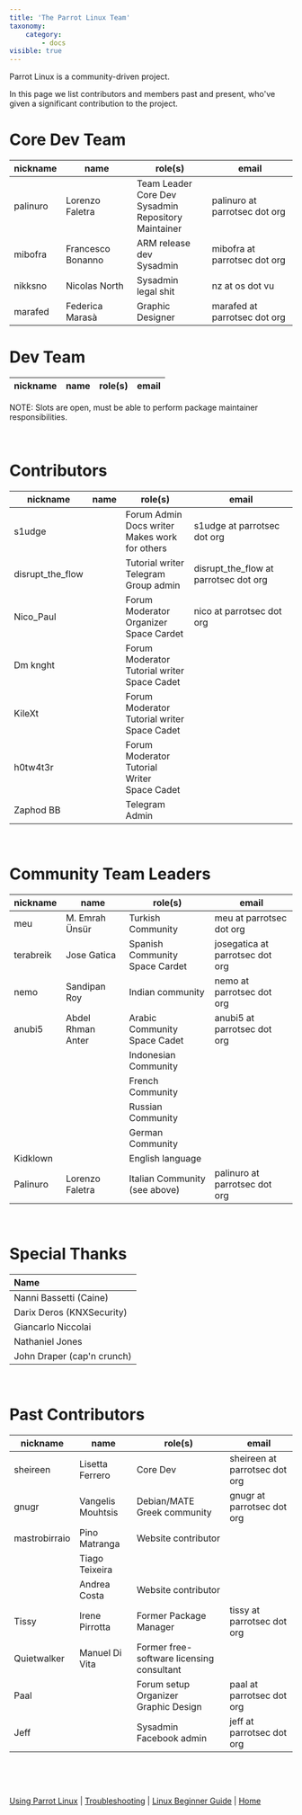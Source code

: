 ```yaml
---
title: 'The Parrot Linux Team'
taxonomy:
    category:
        - docs
visible: true
---
```


Parrot Linux is a community-driven project.

In this page we list contributors and members past and present, who've given a significant contribution to the project.


# Core Dev Team

| nickname         |         name          |                             role(s)                             |           email              |
| ---------------- | --------------------- | --------------------------------------------------------------- | ---------------------------- |
| palinuro         | Lorenzo Faletra       | Team Leader<br>Core Dev<br>Sysadmin<br>Repository Maintainer    | palinuro at parrotsec dot org|
| mibofra          | Francesco Bonanno     | ARM release dev<br>Sysadmin                                     | mibofra at parrotsec dot org |
| nikksno          | Nicolas North         | Sysadmin<br>legal shit                                          |      nz at os dot vu         |
| marafed          | Federica Marasà       | Graphic Designer                                                | marafed at parrotsec dot org |
    

# Dev Team

| nickname     |         name          |                             role(s)                             |           email              |
| ------------ | --------------------- | --------------------------------------------------------------- | ---------------------------- |

NOTE: Slots are open, must be able to perform package maintainer responsibilities.


&nbsp;

# Contributors

|  nickname        |         name          |                             role(s)                             |           email              |
| ---------------- | --------------------- | --------------------------------------------------------------- | ---------------------------- |
|    s1udge        |                       | Forum Admin <br> Docs writer <br> Makes work for others         | s1udge at parrotsec dot org  |
| disrupt_the_flow |                       | Tutorial writer <br> Telegram Group admin                    | disrupt_the_flow at parrotsec dot org |
| Nico_Paul        |                       | Forum Moderator <br>Organizer<br>Space Cardet                   | nico at parrotsec dot org  |               
| Dm knght         |                       | Forum Moderator <br> Tutorial writer <br> Space Cadet           |                              |
| KileXt           |                       | Forum Moderator <br> Tutorial writer <br> Space Cadet           |                              |
| h0tw4t3r         |                       | Forum Moderator <br> Tutorial Writer <br> Space Cadet           |                              | 
| Zaphod BB        |                       | Telegram Admin                                                  |                              |

&nbsp;

# Community Team Leaders
|  nickname        |         name          |                             role(s)                             |           email              |
| ---------------- | --------------------- | --------------------------------------------------------------- | ---------------------------- |
| meu              | M. Emrah Ünsür        | Turkish Community                                               | meu at parrotsec dot org     |
| terabreik        | Jose Gatica           | Spanish Community <br> Space Cardet                            | josegatica at parrotsec dot org |
| nemo             | Sandipan Roy          | Indian community                                                | nemo at parrotsec dot org    |
| anubi5           | Abdel Rhman Anter     | Arabic Community<br>Space Cadet                                 | anubi5 at parrotsec dot org  |
|                  |                       |  Indonesian Community                                           | |
|                  |                       |  French Community                                               | |
|                  |                       |  Russian Community                                              | |
|                  |                       |  German Community                                               | |
| Kidklown         |                       |  English language                                               | |
| Palinuro         | Lorenzo Faletra       |  Italian Community (see above)                                  | palinuro at parrotsec dot org |

&nbsp;

# Special Thanks

|          Name         |
|:----------------------|
| Nanni Bassetti (Caine)|
| Darix Deros (KNXSecurity)|
| Giancarlo Niccolai    |
| Nathaniel Jones       |
| John Draper (cap'n crunch)|

&nbsp;

# Past Contributors

|  nickname        |         name          |                             role(s)                             |           email              |
| ---------------- | --------------------- | --------------------------------------------------------------- | ---------------------------- |
| sheireen         | Lisetta Ferrero       | Core Dev                                                        | sheireen at parrotsec dot org |
| gnugr            | Vangelis Mouhtsis     | Debian/MATE<br>Greek community                                  | gnugr at parrotsec dot org   |
| mastrobirraio    | Pino Matranga         | Website contributor   | |
|                  | Tiago Teixeira        | | |
|                  | Andrea Costa          | Website contributor   | |
| Tissy            | Irene Pirrotta        | Former Package Manager                                          |  tissy at parrotsec dot org  |
| Quietwalker      | Manuel Di Vita        | Former free-software licensing consultant | |
| Paal             |                       | Forum setup <br>Organizer<br>Graphic Design                     |   paal at parrotsec dot org  |
| Jeff             |                       | Sysadmin<br>Facebook admin                                      |   jeff at parrotsec dot org  |

&nbsp;

&nbsp;

[Using Parrot Linux](https://www.parrotsec.org/docs/info/startpage/) | [Troubleshooting](https://www.parrotsec.org/docs/trbl/trbl-start/) | [Linux Beginner Guide](https://www.parrotsec.org/docs/library/lbg-start/) | [Home](https://www.parrotsec.org/docs/) 